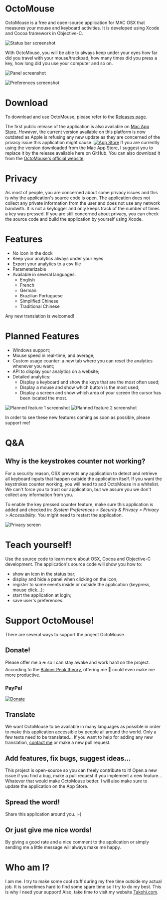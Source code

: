 # OctoMouse

OctoMouse is a free and open-source application for MAC OSX that measures your mouse and keyboard activities.
It is developed using Xcode and Cocoa framework in Objective-C.

 ![Status bar screenshot](https://konsomejona.github.io/OctoMouse/images/screenshots/screen-1.png)

With OctoMouse, you will be able to always keep under your eyes how far did you travel with your mouse/trackpad, how many times did you press a key, how long did you use your computer and so on.

![Panel screenshot](https://konsomejona.github.io/OctoMouse/images/screenshots/screen-2.png)

![Preferences screenshot](https://konsomejona.github.io/OctoMouse/images/screenshots/screen-3.png)

# Download
To download and use OctoMouse, please refer to the [Releases page](https://github.com/KonsomeJona/OctoMouse/releases).

The first public release of the application is also available on [Mac App Store](https://itunes.apple.com/us/app/octomouse/id1101621241?ls=1&mt=12).   _However_, the current version available on this platform is now outdated as Apple is refusing any new update as they are concerned of the privacy issue this application might cause.
[![App Store](https://konsomejona.github.io/OctoMouse/images/macappstore.png)](https://itunes.apple.com/us/app/octomouse/id1101621241?ls=1&mt=12)
 If you are currently using the version downloaded from the Mac App Store, I suggest you to replace it by the release available here on GitHub.
You can also download it from the [OctoMouse's official website](https://konsomejona.github.io/OctoMouse/).

# Privacy

As most of people, you are concerned about some privacy issues and this is why the application's source code is open. The application does not collect any private information from the user and does not use any network bandwith. It is not a keylogger and only keeps track of the number of times a key was pressed.
If you are still concerned about privacy, you can check the source code and build the application by yourself using Xcode.

# Features

* No icon in the dock
* Keep your analytics always under your eyes
* Export your analytics to a csv file
* Parameterizable
* Available in several languages:
    * English
    * French
    * German
    * Brazilian Portuguese
    * Simplified Chinese
    * Traditional Chinese

Any new translation is welcomed!

# Planned Features

* Windows support;
* Mouse speed in real-time, and average;
* Custom usage counter: a new tab where you can reset the analytics whenever you want;
* API to display your analytics on a website;
* Detailed analytics:
    * Display a keyboard and show the keys that are the most often used;
    * Display a mouse and show which button is the most used;
    * Display a screen and show which area of your screen the cursor has been located the most.

![Planned feature 1 screenshot](https://konsomejona.github.io/OctoMouse/images/screenshots/planned-1.png)
![Planned feature 2 screenshot](https://konsomejona.github.io/OctoMouse/images/screenshots/planned-2.png)

In order to see these new features coming as soon as possible, please support me!

# Q&A

## Why is the keystrokes counter not working?

For a security reason, OSX prevents any application to detect and retrieve all keyboard inputs that happen outside the application itself. If you want the keystrokes counter working, you will need to add OctoMouse in a whitelist. We can't force you to trust our application, but we assure you we don't collect any information from you.

To enable the key pressed counter feature, make sure this application is added and checked in: _System Preferences > Security & Privacy > Privacy > Accessibility_. You might need to restart the application.

![Privacy screen](https://konsomejona.github.io/OctoMouse/images/privacy_screen.png)

# Teach yourself!
Use the source code to learn more about OSX, Cocoa and Objective-C development.
The application's source code will show you how to:
* show an icon in the status bar;
* display and hide a panel when clicking on the icon;
* register to some events inside or outside the application (keypress, mouse click...);
* start the application at login;
* save user's preferences.

# Support OctoMouse!
There are several ways to support the project OctoMouse.

## Donate!
Please offer me a :coffee: so I can stay awake and work hard on the project.
According to the [Balmer Peak theory](https://xkcd.com/323/), offering me :beer: could even make me more productive.
### PayPal
[![Donate](https://www.paypalobjects.com/webstatic/en_US/btn/btn_donate_cc_147x47.png)](https://www.paypal.com/cgi-bin/webscr?cmd=_s-xclick&hosted_button_id=GBPR95PCSZSMC)

## Translate
We want OctoMouse to be available in many languages as possible in order to make this application accessible by people all around the world. Only a few texts need to be translated...
If you want to help for adding any new translation, [contact me](contact@takohi.com) or make a new pull request.

## Add features, fix bugs, suggest ideas...
This project is open-source so you can freely contribute to it! Open a new issue if you find a bug, make a pull request if you implement a new feature... Whatever that would make OctoMouse better. I will also make sure to update the application on the App Store.

## Spread the word!
Share this application around you. ;-)

## Or just give me nice words!
By giving a good rate and a nice comment to the application or simply sending me a little message will always make me happy.

# Who am I?
I am me. I try to make some cool stuff during my free time outside my actual job. It is sometimes hard to find some spare time so I try to do my best. This is why I need your support!
Also, take time to visit my website [Takohi.com](http://www.takohi.com).
